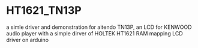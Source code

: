 # HT1621_TN13P
a simle driver and demonstration for aitendo TN13P, an LCD for KENWOOD audio player
with a simple dirver of HOLTEK HT1621 RAM mapping LCD driver
on arduino
